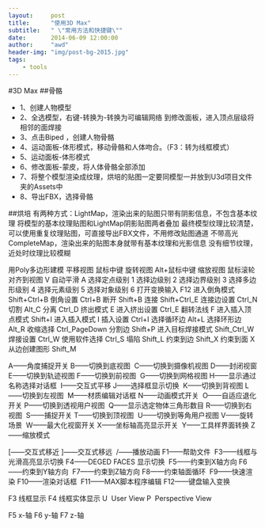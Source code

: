 ```yaml
---
layout:     post
title:      "使用3D Max"
subtitle:   " \"常用方法和快捷键\""
date:       2014-06-09 12:00:00
author:     "awd"
header-img: "img/post-bg-2015.jpg"
tags:
    - tools
---
```


#3D Max
##骨骼
* 1、创建人物模型
* 2、全选模型，右键-转换为-转换为可编辑网络
   到修改面板，进入顶点层级将相邻的面焊接
* 3、点击Biped ，创建人物骨骼
* 4、运动面板-体形模式，移动骨骼和人体吻合。（F3：转为线框模式）
* 5、运动面板-体形模式
* 6、修改面板-蒙皮，将人体骨骼全部添加
* 7、将整个模型渲染成纹理，烘培的贴图一定要同模型一并放到U3d项目文件夹的Assets中
* 8、导出FBX，选择骨骼

##烘培
有两种方式：LightMap，渲染出来的贴图只带有阴影信息，不包含基本纹理
将模型的基本纹理贴图和LightMap阴影贴图两者叠加
最终模型纹理比较清楚，可以使用重复纹理贴图，可直接导出FBX文件，不用修改贴图通道
不带高光
CompleteMap，渲染出来的贴图本身就带有基本纹理和光影信息
没有细节纹理，近处时纹理比较模糊





用Poly多边形建模
平移视图 鼠标中键
旋转视图 Alt+鼠标中键
缩放视图 鼠标滚轮
对齐到视图 V
自动平滑 A
选择定点级别 1
选择边级别 2
选择边界级别 3
选择多边形级别 4
选择元素级别 5
选择对象级别 6
打开变换输入 F12
进入倒角模式 Shift+Ctrl+B
倒角设置 Ctrl+B
断开 Shift+B
连接 Shift+Ctrl_E
连接边设置 Ctrl_N
切割 Alt_C
分离 Ctrl_D
挤出模式 E
进入挤出设置 Ctrl_E
翻转法线 F
进入插入顶点模式 Shift+I
进入插入模式 I
插入设置 Ctrl+I
选择循环边 Alt+L
选择环形边 Alt_R
收缩选择 Ctrl_PageDown
分割边 Shift+P
进入目标焊接模式 Shift_Ctrl_W
焊接设置 Ctrl_W
使用软件选择 Ctrl_S
塌陷 Shift_L
约束到边 Shift_X
约束到面 X
从边创建图形 Shift_M




A——角度捕捉开关 B——切换到底视图 
C——切换到摄像机视图 D——封闭视窗 
E——切换到轨迹视图 F——切换到前视图 
G——切换到网格视图 H——显示通过名称选择对话框 
I——交互式平移 J——选择框显示切换 
K——切换到背视图 L——切换到左视图 
M——材质编辑对话框 N——动画模式开关 
O——自适应退化开关 P——切换到透视用户视图 
Q——显示选定物体三角形数目 R——切换到右视图 
S——捕捉开关 T——切换到顶视图 
U——切换到等角用户视图 V——旋转场景 
W——最大化视窗开关 X——坐标轴高亮显示开关 
Y——工具样界面转换 Z——缩放模式

[——交互式移近 ]——交互式移远 
/——播放动画 F1——帮助文件 
F3——线框与光滑高亮显示切换 F4——DEGED FACES 显示切换 
F5——约束到X轴方向 F6——约束到Y轴方向 
F7——约束到Z轴方向 F8——约束轴面循环 
F9——快速渲染 F10——渲染对话框 
F11——MAX脚本程序编辑 F12——键盘输入变换



F3 线框显示
F4 线框实体显示
U  User View
P  Perspective View

F5 x-轴
F6 y-轴
F7 z-轴
